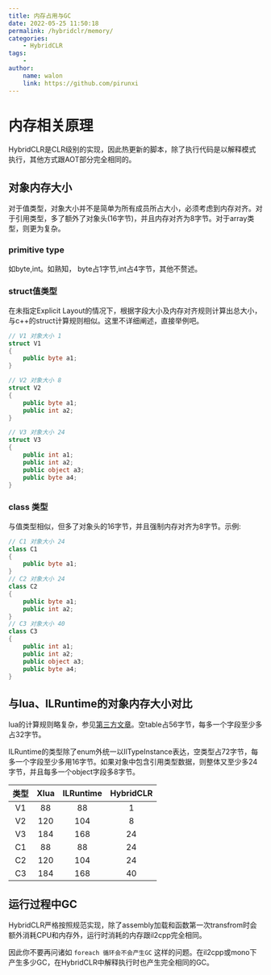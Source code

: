 ```yaml
---
title: 内存占用与GC
date: 2022-05-25 11:50:18
permalink: /hybridclr/memory/
categories:
    - HybridCLR
tags:
    -
author:
    name: walon
    link: https://github.com/pirunxi
---
```


# 内存相关原理

HybridCLR是CLR级别的实现，因此热更新的脚本，除了执行代码是以解释模式执行，其他方式跟AOT部分完全相同的。

## 对象内存大小

对于值类型，对象大小并不是简单为所有成员所占大小，必须考虑到内存对齐。对于引用类型，多了额外了对象头(16字节)，并且内存对齐为8字节。对于array类型，则更为复杂。

### primitive type

如byte,int。如熟知， byte占1字节,int占4字节，其他不赘述。

### struct值类型

在未指定Explicit Layout的情况下，根据字段大小及内存对齐规则计算出总大小，与c++的struct计算规则相似。这里不详细阐述，直接举例吧。

```csharp
// V1 对象大小 1
struct V1
{
    public byte a1;
}

// V2 对象大小 8
struct V2
{
    public byte a1;
    public int a2;
}

// V3 对象大小 24
struct V3
{
    public int a1;
    public int a2;
    public object a3;
    public byte a4;
}
```

### class 类型

与值类型相似，但多了对象头的16字节，并且强制内存对齐为8字节。示例:

```csharp
// C1 对象大小 24
class C1
{
    public byte a1;
}
// C2 对象大小 24
class C2
{
    public byte a1;
    public int a2;
}
// C3 对象大小 40
class C3
{
    public int a1;
    public int a2;
    public object a3;
    public byte a4;
}
```

## 与lua、ILRuntime的对象内存大小对比

lua的计算规则略复杂，参见[第三方文章](https://www.linuxidc.com/Linux/2018-10/154971.htm)。空table占56字节，每多一个字段至少多占32字节。

ILRuntime的类型除了enum外统一以IlTypeInstance表达，空类型占72字节，每多一个字段至少多用16字节。如果对象中包含引用类型数据，则整体又至少多24字节，并且每多一个object字段多8字节。

|类型 | Xlua | ILRuntime | HybridCLR |
|:---:|:---:|:---:|:---:|
|V1|88| 88 | 1|
|V2|120|104|8|
|V3|184|168|24|
|C1|88| 88 | 24|
|C2|120|104|24|
|C3|184|168|40|

## 运行过程中GC

HybridCLR严格按照规范实现，除了assembly加载和函数第一次transfrom时会额外消耗CPU和内存外，运行时消耗的内存跟il2cpp完全相同。

因此你不要再问诸如 `foreach 循环会不会产生GC` 这样的问题。在il2cpp或mono下产生多少GC，在HybridCLR中解释执行时也产生完全相同的GC。
